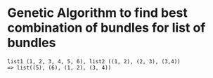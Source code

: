 # Genetic Algorithm to find best combination of bundles for list of bundles

```
list1 (1, 2, 3, 4, 5, 6), list2 ((1, 2), (2, 3), (3,4))
=> list((5), (6), (1, 2), (3, 4))
```
